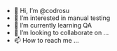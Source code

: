 - 👋 Hi, I’m @codrosu
- 👀 I’m interested in manual testing
- 🌱 I’m currently learning QA
- 💞️ I’m looking to collaborate on ...
- 📫 How to reach me ...

<!---
codrosu/codrosu is a ✨ special ✨ repository because its `README.md` (this file) appears on your GitHub profile.
You can click the Preview link to take a look at your changes.
--->

